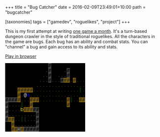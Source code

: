 +++
title = "Bug Catcher"
date = 2016-02-09T23:49:01+10:00
path = "bugcatcher"

[taxonomies]
tags = ["gamedev", "roguelikes", "project"]
+++

This is my first attempt at writing [one game a month](http://www.onegameamonth.com/). It's a turn-based
dungeon crawler in the style of traditional roguelikes. All the characters in the game are bugs. Each bug
has an ability and combat stats. You can "channel" a bug and gain access to its ability and stats.

[Play in browser](https://games.gridbugs.org/bugcatcher)

![screenshot.png](screenshot.png)
<!-- more -->
